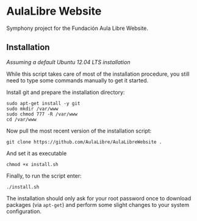 AulaLibre Website
================

Symphony project for the Fundación Aula Libre Website.


## Installation

_Assuming a default Ubuntu 12.04 LTS installation_

While this script takes care of most of the installation procedure, you still need to type some commands
manually to get it started.

Install git and prepare the installation directory:

	sudo apt-get install -y git
	sudo mkdir /var/www
	sudo chmod 777 -R /var/www
	cd /var/www

Now pull the most recent version of the installation script:

	git clone https://github.com/AulaLibre/AulaLibreWebsite .

And set it as executable

	chmod +x install.sh

Finally, to run the script enter:

	./install.sh

The installation should only ask for your root password once to download packages (via `apt-get`)
and perform some slight changes to your system configuration.
